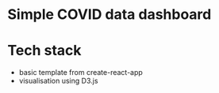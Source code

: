 # Simple COVID data dashboard

# Tech stack

- basic template from create-react-app
- visualisation using D3.js
